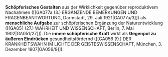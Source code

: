 
**Schöpferisches Gestalten** aus der Wirklichkeit gegenüber reproduktivem Nachahmen ([[GA077a (3.) ERGÄNZENDE BEMERKUNGEN UND FRAGENBEANTWORTUNG, Darmstadt, 29. Juli 1921|GA077a/3]]) als **menschliche Aufgabe** zur schöpferischen Ergänzung der Naturentwicklung ([[GA051 (27.) WAHRHEIT UND WISSENSCHAFT, Berlin, 7. Mai 1902|GA051/27]]). Die **innere schöpferische Kraft** wirkt als **Gegenpol zu äußeren Eindrücken** gesundheitsfördernd ([[GA056 (9.) DER KRANKHEITSWAHN IM LICHTE DER GEISTESWISSENSCHAFT, München, 3. Dezember 1907|GA056/9]]).
